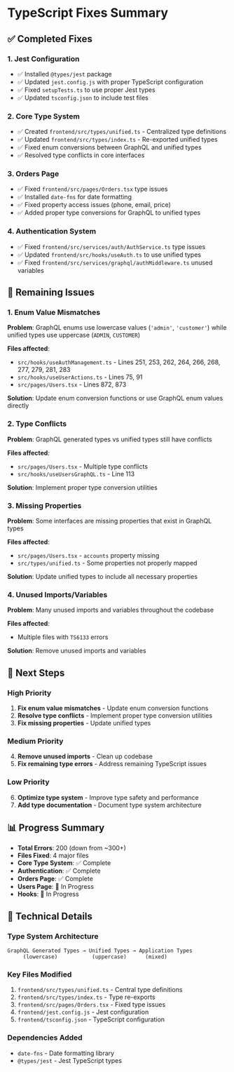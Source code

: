 # TypeScript Fixes Summary

## ✅ Completed Fixes

### 1. Jest Configuration
- ✅ Installed `@types/jest` package
- ✅ Updated `jest.config.js` with proper TypeScript configuration
- ✅ Fixed `setupTests.ts` to use proper Jest types
- ✅ Updated `tsconfig.json` to include test files

### 2. Core Type System
- ✅ Created `frontend/src/types/unified.ts` - Centralized type definitions
- ✅ Updated `frontend/src/types/index.ts` - Re-exported unified types
- ✅ Fixed enum conversions between GraphQL and unified types
- ✅ Resolved type conflicts in core interfaces

### 3. Orders Page
- ✅ Fixed `frontend/src/pages/Orders.tsx` type issues
- ✅ Installed `date-fns` for date formatting
- ✅ Fixed property access issues (phone, email, price)
- ✅ Added proper type conversions for GraphQL to unified types

### 4. Authentication System
- ✅ Fixed `frontend/src/services/auth/AuthService.ts` type issues
- ✅ Updated `frontend/src/hooks/useAuth.ts` to use unified types
- ✅ Fixed `frontend/src/services/graphql/authMiddleware.ts` unused variables

## 🔄 Remaining Issues

### 1. Enum Value Mismatches
**Problem**: GraphQL enums use lowercase values (`'admin'`, `'customer'`) while unified types use uppercase (`ADMIN`, `CUSTOMER`)

**Files affected**:
- `src/hooks/useAuthManagement.ts` - Lines 251, 253, 262, 264, 266, 268, 277, 279, 281, 283
- `src/hooks/useUserActions.ts` - Lines 75, 91
- `src/pages/Users.tsx` - Lines 872, 873

**Solution**: Update enum conversion functions or use GraphQL enum values directly

### 2. Type Conflicts
**Problem**: GraphQL generated types vs unified types still have conflicts

**Files affected**:
- `src/pages/Users.tsx` - Multiple type conflicts
- `src/hooks/useUsersGraphQL.ts` - Line 113

**Solution**: Implement proper type conversion utilities

### 3. Missing Properties
**Problem**: Some interfaces are missing properties that exist in GraphQL types

**Files affected**:
- `src/pages/Users.tsx` - `accounts` property missing
- `src/types/unified.ts` - Some properties not properly mapped

**Solution**: Update unified types to include all necessary properties

### 4. Unused Imports/Variables
**Problem**: Many unused imports and variables throughout the codebase

**Files affected**:
- Multiple files with `TS6133` errors

**Solution**: Remove unused imports and variables

## 🎯 Next Steps

### High Priority
1. **Fix enum value mismatches** - Update enum conversion functions
2. **Resolve type conflicts** - Implement proper type conversion utilities
3. **Fix missing properties** - Update unified types

### Medium Priority
4. **Remove unused imports** - Clean up codebase
5. **Fix remaining type errors** - Address remaining TypeScript issues

### Low Priority
6. **Optimize type system** - Improve type safety and performance
7. **Add type documentation** - Document type system architecture

## 📊 Progress Summary

- **Total Errors**: 200 (down from ~300+)
- **Files Fixed**: 4 major files
- **Core Type System**: ✅ Complete
- **Authentication**: ✅ Complete
- **Orders Page**: ✅ Complete
- **Users Page**: 🔄 In Progress
- **Hooks**: 🔄 In Progress

## 🔧 Technical Details

### Type System Architecture
```
GraphQL Generated Types → Unified Types → Application Types
     (lowercase)           (uppercase)      (mixed)
```

### Key Files Modified
1. `frontend/src/types/unified.ts` - Central type definitions
2. `frontend/src/types/index.ts` - Type re-exports
3. `frontend/src/pages/Orders.tsx` - Fixed type issues
4. `frontend/jest.config.js` - Jest configuration
5. `frontend/tsconfig.json` - TypeScript configuration

### Dependencies Added
- `date-fns` - Date formatting library
- `@types/jest` - Jest TypeScript types

